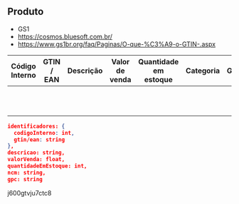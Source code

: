 ## Produto

- GS1
- https://cosmos.bluesoft.com.br/
- https://www.gs1br.org/faq/Paginas/O-que-%C3%A9-o-GTIN-.aspx

Código Interno | GTIN / EAN | Descrição | Valor de venda | Quantidade em estoque | Categoria | GPC | NCM | CEST | RFID | DUN | SKU | Fabricante | Marca | País de origem
---------------|------------|-----------|----------------|-----------------------|-----------|-----|-----|------|------|-----|-----|------------|-------|-------
 | | | | | | | | calculado de estoque


```json
identificadores: {
  codigoInterno: int,
  gtin/ean: string
},
descricao: string,
valorVenda: float,
quantidadeEmEstoque: int,
ncm: string,
gpc: string
```

j600gtvju7ctc8
